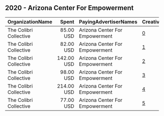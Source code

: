## 2020 - Arizona Center For Empowerment 
|OrganizationName|Spent|PayingAdvertiserNames|CreativeUrls|Impressions|Genders|AgeBrackets|CountryCodes|BillingAddresses|CandidateBallotInformation|
|:---|---:|:---|:---|---:|:---|:---|:---|:---|:---|
|The Colibri Collective|85.00 USD|Arizona Center For Empowerment|[0](https://www.snap.com/political-ads/asset/5340b08cd4ccfffa29a25c2df9d353cb3d0b60e441b89a081cdc528aeebfe3f5?mediaType=jpg)|29,360||18-49|united states|"1425 N 1st St #100,Phoenix,85004,US"||
|The Colibri Collective|82.00 USD|Arizona Center For Empowerment|[1](https://www.snap.com/political-ads/asset/1ad3f7e6f2041814326c092cc4cc14f4d50fdbfe80ff89b7d0864a418e579740?mediaType=png)|19,834||18+|united states|"1425 N 1st St #100,Phoenix,85004,US"||
|The Colibri Collective|142.00 USD|Arizona Center For Empowerment|[2](https://www.snap.com/political-ads/asset/06a3cdeace2c82b03e9c65f2fd95910504b83c35a054dc9b27ad03b731699d31?mediaType=png)|41,048||18+|united states|"1425 N 1st St #100,Phoenix,85004,US"||
|The Colibri Collective|98.00 USD|Arizona Center For Empowerment|[3](https://www.snap.com/political-ads/asset/caedc8da36329c86bb6db36256823ac74a8fe6e60d1554a7fb24d33a4038047c?mediaType=png)|24,884||18+|united states|"1425 N 1st St #100,Phoenix,85004,US"||
|The Colibri Collective|214.00 USD|Arizona Center For Empowerment|[4](https://www.snap.com/political-ads/asset/fa90dd5271747866674d42649a426b51e67091be59fa8091cf7e8282db6bcd4c?mediaType=mp4)|92,628||18-49|united states|"1425 N 1st St #100,Phoenix,85004,US"||
|The Colibri Collective|77.00 USD|Arizona Center For Empowerment|[5](https://www.snap.com/political-ads/asset/6dbcd8d6d9aae7b9f7782a63029f8db13c24fb3e5b90da56db0cfbf7983e0483?mediaType=png)|23,412||18+|united states|"1425 N 1st St #100,Phoenix,85004,US"||
